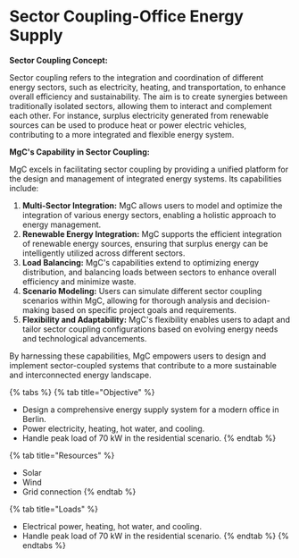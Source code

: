 # Sector Coupling-Office Energy Supply

**Sector Coupling Concept:**

Sector coupling refers to the integration and coordination of different energy sectors, such as electricity, heating, and transportation, to enhance overall efficiency and sustainability. The aim is to create synergies between traditionally isolated sectors, allowing them to interact and complement each other. For instance, surplus electricity generated from renewable sources can be used to produce heat or power electric vehicles, contributing to a more integrated and flexible energy system.

**MgC's Capability in Sector Coupling:**

MgC excels in facilitating sector coupling by providing a unified platform for the design and management of integrated energy systems. Its capabilities include:

1. **Multi-Sector Integration:** MgC allows users to model and optimize the integration of various energy sectors, enabling a holistic approach to energy management.
2. **Renewable Energy Integration:** MgC supports the efficient integration of renewable energy sources, ensuring that surplus energy can be intelligently utilized across different sectors.
3. **Load Balancing:** MgC's capabilities extend to optimizing energy distribution, and balancing loads between sectors to enhance overall efficiency and minimize waste.
4. **Scenario Modeling:** Users can simulate different sector coupling scenarios within MgC, allowing for thorough analysis and decision-making based on specific project goals and requirements.
5. **Flexibility and Adaptability:** MgC's flexibility enables users to adapt and tailor sector coupling configurations based on evolving energy needs and technological advancements.

By harnessing these capabilities, MgC empowers users to design and implement sector-coupled systems that contribute to a more sustainable and interconnected energy landscape.

{% tabs %}
{% tab title="Objective" %}
* Design a comprehensive energy supply system for a modern office in Berlin.
* Power electricity, heating, hot water, and cooling.
* Handle peak load of 70 kW in the residential scenario.
{% endtab %}

{% tab title="Resources" %}
* Solar
* Wind
* Grid connection
{% endtab %}

{% tab title="Loads" %}
* Electrical power, heating, hot water, and cooling.
* Handle peak load of 70 kW in the residential scenario.
{% endtab %}
{% endtabs %}

